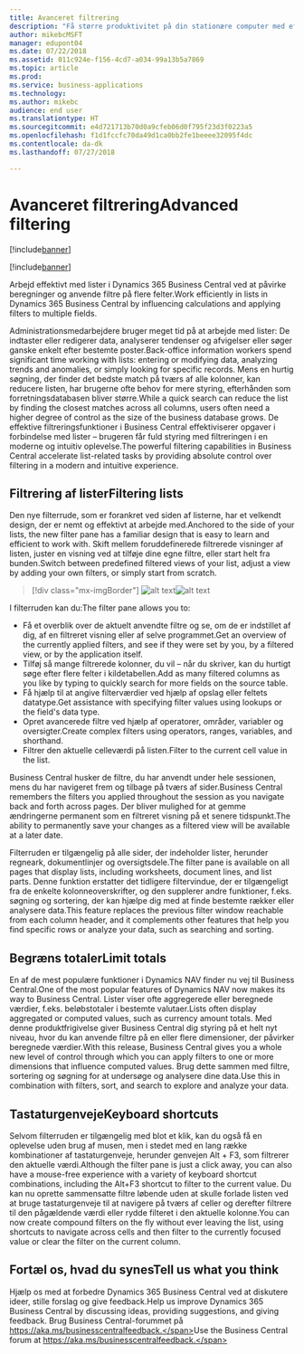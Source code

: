 ```yaml
---
title: Avanceret filtrering
description: "Få større produktivitet på din stationære computer med effektive funktioner til filtrering."
author: mikebcMSFT
manager: edupont04
ms.date: 07/22/2018
ms.assetid: 011c924e-f156-4cd7-a034-99a13b5a7869
ms.topic: article
ms.prod: 
ms.service: business-applications
ms.technology: 
ms.author: mikebc
audience: end user
ms.translationtype: HT
ms.sourcegitcommit: e4d721713b70d0a9cfeb06d0f795f23d3f0223a5
ms.openlocfilehash: f1d1fccfc70da49d1ca0bb2fe1beeee32095f4dc
ms.contentlocale: da-dk
ms.lasthandoff: 07/27/2018

---
```

# <a name="advanced-filtering"></a><span data-ttu-id="d8447-103">Avanceret filtrering</span><span class="sxs-lookup"><span data-stu-id="d8447-103">Advanced filtering</span></span>

[!include[banner](../../includes/banner.md)]

[!include[banner](Includes/disclaimer.md)]


<span data-ttu-id="d8447-104">Arbejd effektivt med lister i Dynamics 365 Business Central ved at påvirke beregninger og anvende filtre på flere felter.</span><span class="sxs-lookup"><span data-stu-id="d8447-104">Work efficiently in lists in Dynamics 365 Business Central by influencing calculations and applying filters to multiple fields.</span></span>

<span data-ttu-id="d8447-105">Administrationsmedarbejdere bruger meget tid på at arbejde med lister: De indtaster eller redigerer data, analyserer tendenser og afvigelser eller søger ganske enkelt efter bestemte poster.</span><span class="sxs-lookup"><span data-stu-id="d8447-105">Back-office information workers spend significant time working with lists: entering or modifying data, analyzing trends and anomalies, or simply looking for specific records.</span></span> <span data-ttu-id="d8447-106">Mens en hurtig søgning, der finder det bedste match på tværs af alle kolonner, kan reducere listen, har brugerne ofte behov for mere styring, efterhånden som forretningsdatabasen bliver større.</span><span class="sxs-lookup"><span data-stu-id="d8447-106">While a quick search can reduce the list by finding the closest matches across all columns, users often need a higher degree of control as the size of the business database grows.</span></span> <span data-ttu-id="d8447-107">De effektive filtreringsfunktioner i Business Central effektiviserer opgaver i forbindelse med lister – brugeren får fuld styring med filtreringen i en moderne og intuitiv oplevelse.</span><span class="sxs-lookup"><span data-stu-id="d8447-107">The powerful filtering capabilities in Business Central accelerate list-related tasks by providing absolute control over filtering in a modern and intuitive experience.</span></span>

## <a name="filtering-lists"></a><span data-ttu-id="d8447-108">Filtrering af lister</span><span class="sxs-lookup"><span data-stu-id="d8447-108">Filtering lists</span></span>
<span data-ttu-id="d8447-109">Den nye filterrude, som er forankret ved siden af listerne, har et velkendt design, der er nemt og effektivt at arbejde med.</span><span class="sxs-lookup"><span data-stu-id="d8447-109">Anchored to the side of your lists, the new filter pane has a familiar design that is easy to learn and efficient to work with.</span></span> <span data-ttu-id="d8447-110">Skift mellem foruddefinerede filtrerede visninger af listen, juster en visning ved at tilføje dine egne filtre, eller start helt fra bunden.</span><span class="sxs-lookup"><span data-stu-id="d8447-110">Switch between predefined filtered views of your list, adjust a view by adding your own filters, or simply start from scratch.</span></span>

> [!div class="mx-imgBorder"]
> <span data-ttu-id="d8447-111">![alt text](media/list-page-with-advanced-filter.png "Tidligt design for en filterrude, der er forankret ved siden af en liste.")</span><span class="sxs-lookup"><span data-stu-id="d8447-111">![alt text](media/list-page-with-advanced-filter.png "Early design concept for a filter pane anchored alongside a list.")</span></span>

<span data-ttu-id="d8447-112">I filterruden kan du:</span><span class="sxs-lookup"><span data-stu-id="d8447-112">The filter pane allows you to:</span></span>

-   <span data-ttu-id="d8447-113">Få et overblik over de aktuelt anvendte filtre og se, om de er indstillet af dig, af en filtreret visning eller af selve programmet.</span><span class="sxs-lookup"><span data-stu-id="d8447-113">Get an overview of the currently applied filters, and see if they were set by you, by a filtered view, or by the application itself.</span></span>
-   <span data-ttu-id="d8447-114">Tilføj så mange filtrerede kolonner, du vil – når du skriver, kan du hurtigt søge efter flere felter i kildetabellen.</span><span class="sxs-lookup"><span data-stu-id="d8447-114">Add as many filtered columns as you like by typing to quickly search for more fields on the source table.</span></span>
-   <span data-ttu-id="d8447-115">Få hjælp til at angive filterværdier ved hjælp af opslag eller feltets datatype.</span><span class="sxs-lookup"><span data-stu-id="d8447-115">Get assistance with specifying filter values using lookups or the field's data type.</span></span>
-   <span data-ttu-id="d8447-116">Opret avancerede filtre ved hjælp af operatorer, områder, variabler og oversigter.</span><span class="sxs-lookup"><span data-stu-id="d8447-116">Create complex filters using operators, ranges, variables, and shorthand.</span></span>
-   <span data-ttu-id="d8447-117">Filtrer den aktuelle celleværdi på listen.</span><span class="sxs-lookup"><span data-stu-id="d8447-117">Filter to the current cell value in the list.</span></span>

<span data-ttu-id="d8447-118">Business Central husker de filtre, du har anvendt under hele sessionen, mens du har navigeret frem og tilbage på tværs af sider.</span><span class="sxs-lookup"><span data-stu-id="d8447-118">Business Central remembers the filters you applied throughout the session as you navigate back and forth across pages.</span></span> <span data-ttu-id="d8447-119">Der bliver mulighed for at gemme ændringerne permanent som en filtreret visning på et senere tidspunkt.</span><span class="sxs-lookup"><span data-stu-id="d8447-119">The ability to permanently save your changes as a filtered view will be available at a later date.</span></span>

<span data-ttu-id="d8447-120">Filterruden er tilgængelig på alle sider, der indeholder lister, herunder regneark, dokumentlinjer og oversigtsdele.</span><span class="sxs-lookup"><span data-stu-id="d8447-120">The filter pane is available on all pages that display lists, including worksheets, document lines, and list parts.</span></span>
<span data-ttu-id="d8447-121">Denne funktion erstatter det tidligere filtervindue, der er tilgængeligt fra de enkelte kolonneoverskrifter, og den supplerer andre funktioner, f.eks. søgning og sortering, der kan hjælpe dig med at finde bestemte rækker eller analysere data.</span><span class="sxs-lookup"><span data-stu-id="d8447-121">This feature replaces the previous filter window reachable from each column header, and it complements other features that help you find specific rows or analyze your data, such as searching and sorting.</span></span>

## <a name="limit-totals"></a><span data-ttu-id="d8447-122">Begræns totaler</span><span class="sxs-lookup"><span data-stu-id="d8447-122">Limit totals</span></span>
<span data-ttu-id="d8447-123">En af de mest populære funktioner i Dynamics NAV finder nu vej til Business Central.</span><span class="sxs-lookup"><span data-stu-id="d8447-123">One of the most popular features of Dynamics NAV now makes its way to Business Central.</span></span> <span data-ttu-id="d8447-124">Lister viser ofte aggregerede eller beregnede værdier, f.eks. beløbstotaler i bestemte valutaer.</span><span class="sxs-lookup"><span data-stu-id="d8447-124">Lists often display aggregated or computed values, such as currency amount totals.</span></span> <span data-ttu-id="d8447-125">Med denne produktfrigivelse giver Business Central dig styring på et helt nyt niveau, hvor du kan anvende filtre på en eller flere dimensioner, der påvirker beregnede værdier.</span><span class="sxs-lookup"><span data-stu-id="d8447-125">With this release, Business Central gives you a whole new level of control through which you can apply filters to one or more dimensions that influence computed values.</span></span> <span data-ttu-id="d8447-126">Brug dette sammen med filtre, sortering og søgning for at undersøge og analysere dine data.</span><span class="sxs-lookup"><span data-stu-id="d8447-126">Use this in combination with filters, sort, and search to explore and analyze your data.</span></span>

## <a name="keyboard-shortcuts"></a><span data-ttu-id="d8447-127">Tastaturgenveje</span><span class="sxs-lookup"><span data-stu-id="d8447-127">Keyboard shortcuts</span></span>
<span data-ttu-id="d8447-128">Selvom filterruden er tilgængelig med blot et klik, kan du også få en oplevelse uden brug af musen, men i stedet med en lang række kombinationer af tastaturgenveje, herunder genvejen Alt + F3, som filtrerer den aktuelle værdi.</span><span class="sxs-lookup"><span data-stu-id="d8447-128">Although the filter pane is just a click away, you can also have a mouse-free experience with a variety of keyboard shortcut combinations, including the Alt+F3 shortcut to filter to the current value.</span></span> <span data-ttu-id="d8447-129">Du kan nu oprette sammensatte filtre løbende uden at skulle forlade listen ved at bruge tastaturgenveje til at navigere på tværs af celler og derefter filtrere til den pågældende værdi eller rydde filteret i den aktuelle kolonne.</span><span class="sxs-lookup"><span data-stu-id="d8447-129">You can now create compound filters on the fly without ever leaving the list, using shortcuts to navigate across cells and then filter to the currently focused value or clear the filter on the current column.</span></span>

<!--
### Who uses these features
These features are available to all desktop users without additional setup, in the browser or Windows 10 companion app.
## Status
### Availability
Cloud, on-premises, hybrid
### Regional availability
No regional restrictions. Available in all Dynamics 365 Business Central supported markets.
-->

## <a name="tell-us-what-you-think"></a><span data-ttu-id="d8447-130">Fortæl os, hvad du synes</span><span class="sxs-lookup"><span data-stu-id="d8447-130">Tell us what you think</span></span>
<span data-ttu-id="d8447-131">Hjælp os med at forbedre Dynamics 365 Business Central ved at diskutere ideer, stille forslag og give feedback.</span><span class="sxs-lookup"><span data-stu-id="d8447-131">Help us improve Dynamics 365 Business Central by discussing ideas, providing suggestions, and giving feedback.</span></span> <span data-ttu-id="d8447-132">Brug Business Central-forummet på https://aka.ms/businesscentralfeedback.</span><span class="sxs-lookup"><span data-stu-id="d8447-132">Use the Business Central forum at https://aka.ms/businesscentralfeedback.</span></span>

